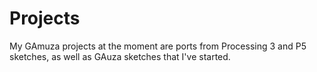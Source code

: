 # **Projects**

My GAmuza projects at the moment are ports from Processing 3 and P5 sketches, as well as GAuza sketches that I've started.
